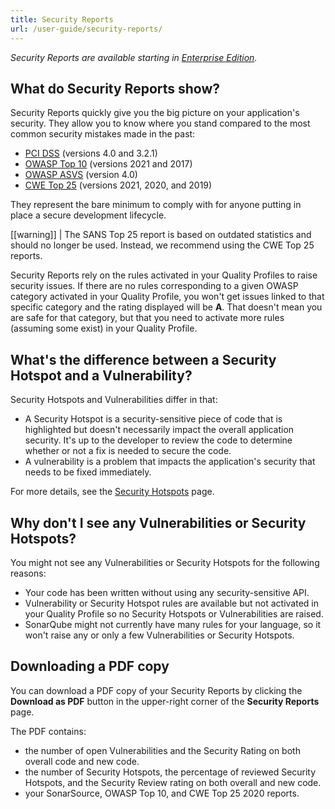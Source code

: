 ```yaml
---
title: Security Reports
url: /user-guide/security-reports/
---
```


*Security Reports are available starting in [Enterprise Edition](https://redirect.sonarsource.com/editions/enterprise.html).*

## What do Security Reports show?
Security Reports quickly give you the big picture on your application's security. They allow you to know where you stand compared to the most common security mistakes made in the past:

- [PCI DSS](https://www.pcisecuritystandards.org/) (versions 4.0 and 3.2.1)
- [OWASP Top 10](https://owasp.org/Top10/) (versions 2021 and 2017)
- [OWASP ASVS](https://owasp.org/www-project-application-security-verification-standard/) (version 4.0)
- [CWE Top 25](https://cwe.mitre.org/top25/) (versions 2021, 2020, and 2019)

They represent the bare minimum to comply with for anyone putting in place a secure development lifecycle.

[[warning]]
| The SANS Top 25 report is based on outdated statistics and should no longer be used. Instead, we recommend using the CWE Top 25 reports.

Security Reports rely on the rules activated in your Quality Profiles to raise security issues. If there are no rules corresponding to a given OWASP category activated in your Quality Profile, you won't get issues linked to that specific category and the rating displayed will be **A**. That doesn't mean you are safe for that category, but that you need to activate more rules (assuming some exist) in your Quality Profile.

## What's the difference between a Security Hotspot and a Vulnerability?

Security Hotspots and Vulnerabilities differ in that:

* A Security Hotspot is a security-sensitive piece of code that is highlighted but doesn't necessarily impact the overall application security. It's up to the developer to review the code to determine whether or not a fix is needed to secure the code.
* A vulnerability is a problem that impacts the application's security that needs to be fixed immediately.

For more details, see the [Security Hotspots](/user-guide/security-hotspots/) page. 

## Why don't I see any Vulnerabilities or Security Hotspots?
You might not see any Vulnerabilities or Security Hotspots for the following reasons:
* Your code has been written without using any security-sensitive API. 
* Vulnerability or Security Hotspot rules are available but not activated in your Quality Profile so no Security Hotspots or Vulnerabilities are raised.
* SonarQube might not currently have many rules for your language, so it won't raise any or only a few Vulnerabilities or Security Hotspots.

## Downloading a PDF copy
You can download a PDF copy of your Security Reports by clicking the **Download as PDF** button in the upper-right corner of the **Security Reports** page. 

The PDF contains:

- the number of open Vulnerabilities and the Security Rating on both overall code and new code.
- the number of Security Hotspots, the percentage of reviewed Security Hotspots, and the Security Review rating on both overall and new code. 
- your SonarSource, OWASP Top 10, and CWE Top 25 2020 reports.
